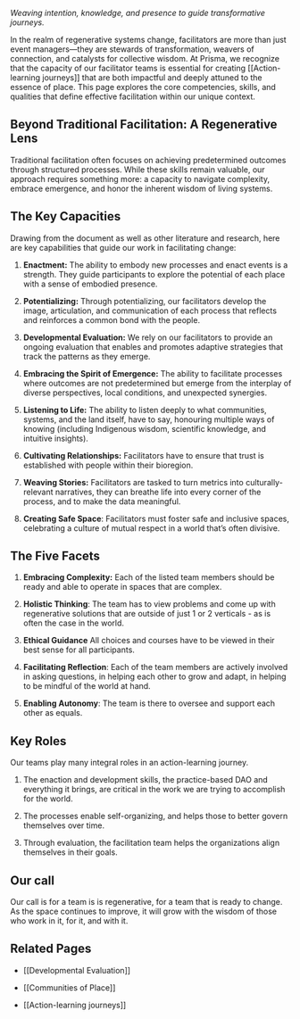 _Weaving intention, knowledge, and presence to guide transformative journeys._

In the realm of regenerative systems change, facilitators are more than just event managers—they are stewards of transformation, weavers of connection, and catalysts for collective wisdom. At Prisma, we recognize that the capacity of our facilitator teams is essential for creating [[Action-learning journeys]] that are both impactful and deeply attuned to the essence of place. This page explores the core competencies, skills, and qualities that define effective facilitation within our unique context.

## **Beyond Traditional Facilitation: A Regenerative Lens**

Traditional facilitation often focuses on achieving predetermined outcomes through structured processes. While these skills remain valuable, our approach requires something more: a capacity to navigate complexity, embrace emergence, and honor the inherent wisdom of living systems.

## **The Key Capacities**

Drawing from the document as well as other literature and research, here are key capabilities that guide our work in facilitating change:

1. **Enactment:** The ability to embody new processes and enact events is a strength. They guide participants to explore the potential of each place with a sense of embodied presence.
    
2. **Potentializing:** Through potentializing, our facilitators develop the image, articulation, and communication of each process that reflects and reinforces a common bond with the people.
    
3. **Developmental Evaluation:** We rely on our facilitators to provide an ongoing evaluation that enables and promotes adaptive strategies that track the patterns as they emerge.
    
4. **Embracing the Spirit of Emergence:** The ability to facilitate processes where outcomes are not predetermined but emerge from the interplay of diverse perspectives, local conditions, and unexpected synergies.
    
5. **Listening to Life:** The ability to listen deeply to what communities, systems, and the land itself, have to say, honouring multiple ways of knowing (including Indigenous wisdom, scientific knowledge, and intuitive insights).
    
6. **Cultivating Relationships:** Facilitators have to ensure that trust is established with people within their bioregion.
    
7. **Weaving Stories:** Facilitators are tasked to turn metrics into culturally-relevant narratives, they can breathe life into every corner of the process, and to make the data meaningful.
    
8. **Creating Safe Space**: Facilitators must foster safe and inclusive spaces, celebrating a culture of mutual respect in a world that’s often divisive.
    

## **The Five Facets**

1. **Embracing Complexity:** Each of the listed team members should be ready and able to operate in spaces that are complex.
    
2. **Holistic Thinking**: The team has to view problems and come up with regenerative solutions that are outside of just 1 or 2 verticals - as is often the case in the world.
    
3. **Ethical Guidance** All choices and courses have to be viewed in their best sense for all participants.
    
4. **Facilitating Reflection**: Each of the team members are actively involved in asking questions, in helping each other to grow and adapt, in helping to be mindful of the world at hand.
    
5. **Enabling Autonomy**: The team is there to oversee and support each other as equals.
    

## **Key Roles**

Our teams play many integral roles in an action-learning journey.

1. The enaction and development skills, the practice-based DAO and everything it brings, are critical in the work we are trying to accomplish for the world.
    
2. The processes enable self-organizing, and helps those to better govern themselves over time.
    
3. Through evaluation, the facilitation team helps the organizations align themselves in their goals.
    

## **Our call**

Our call is for a team is is regenerative, for a team that is ready to change. As the space continues to improve, it will grow with the wisdom of those who work in it, for it, and with it.

## **Related Pages**

- [[Developmental Evaluation]]
    
- [[Communities of Place]]
    
- [[Action-learning journeys]]